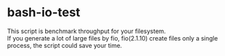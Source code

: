 # bash-io-test
This script is benchmark throughput for your filesystem.                   
If you generate a lot of large files by fio, fio(2.1.10) create files only a single process, the script could save your time.                     

